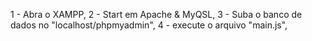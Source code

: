 1 - Abra o XAMPP,
2 - Start em Apache & MyQSL,
3 - Suba o banco de dados no "localhost/phpmyadmin",
4 - execute o arquivo "main.js",
